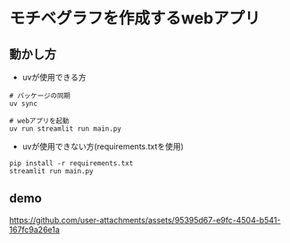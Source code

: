 # モチベグラフを作成するwebアプリ

## 動かし方
- uvが使用できる方
```
# パッケージの同期
uv sync

# webアプリを起動
uv run streamlit run main.py
```

- uvが使用できない方(requirements.txtを使用)
```
pip install -r requirements.txt
streamlit run main.py
```


## demo


https://github.com/user-attachments/assets/95395d67-e9fc-4504-b541-167fc9a26e1a



